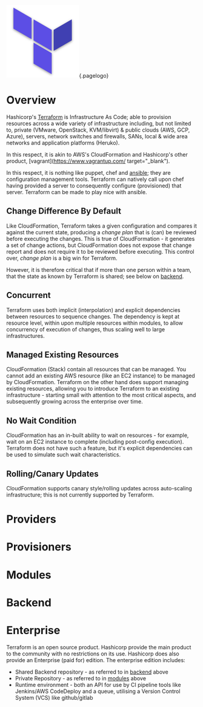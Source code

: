 ![Terraform Logo](/uploads/logos/terraform-logo.png "Terraform Logo"){.pagelogo}
<!-- TITLE: Terraform -->
<!-- SUBTITLE: A quick summary of Terraform -->

# Overview
Hashicorp's  [Terraform](https://www.terraform.io/) is Infrastructure As Code; able to provision resources across a wide variety of infrastructure including, but not limited to, private (VMware, OpenStack, KVM/libvirt) & public clouds (AWS, GCP, Azure), servers, network switches and firewalls, SANs, local & wide area networks and application platforms (Heruko).

In this respect, it is akin to AWS's CloudFormation and Hashicorp's other product, [vagrant](https://www.vagrantup.com/ target="_blank").

In this respect, it is nothing like puppet, chef and [ansible](/technologies/ansible); they are configuration management tools. Terraform can natively call upon chef having provided a server to consequently configure (provisioned) that server. Terraform can be made to play nice with ansible.

## Change Difference By Default
Like CloudFormation, Terraform takes a given configuration and compares it against the current state, producing a _change plan_ that is (can) be reviewed before executing the changes. This is true of CloudFormation - it generates a set of change actions, but CloudFormation does not expose that change report and does not require it to be reviewed before executing. This control over, _change plan_ is a big win for Terraform.

However, it is therefore critical that if more than one person within a team, that the state as known by Terraform is shared; see below on [backend](#backend).

## Concurrent
Terraform uses both implicit (interpolation) and explicit dependencies between resources to sequence changes. The dependency is kept at resource level, within upon multiple resources within modules, to allow concurrency of execution of changes, thus scaling well to large infrastructures.

## Managed Existing Resources
CloudFormation (Stack) contain all resources that can be managed. You cannot add an existing AWS resource (like an EC2 instance) to be managed by CloudFormation. Terraform on the other hand does support managing existing resources, allowing you to introduce Terraform to an existing infrastructure - starting small with attention to the most critical aspects, and subsequently growing across the enterprise over time.

## No Wait Condition
CloudFormation has an in-built ability to wait on resources - for example, wait on an EC2 instance to complete (including post-config execution). Terraform does not have such a feature, but it's explicit dependencies can be used to simulate such wait characteristics.

## Rolling/Canary Updates
CloudFormation supports canary style/rolling updates across auto-scaling infrastructure; this is not currently supported by Terraform.

# Providers

# Provisioners

# Modules

# Backend

# Enterprise
Terraform is an open source product. Hashicorp provide the main product to the community with no restrictions on its use. Hashicorp does also provide an Enterprise (paid for) edition. The enterprise edition includes:
* Shared Backend repository - as referred to in [backend](#backend) above
* Private Repository - as referred to in [modules](#modules) above
* Runtime environment - both an API for use by CI pipeline tools like Jenkins/AWS CodeDeploy and a queue, utilising a Version Control System (VCS) like github/gitlab